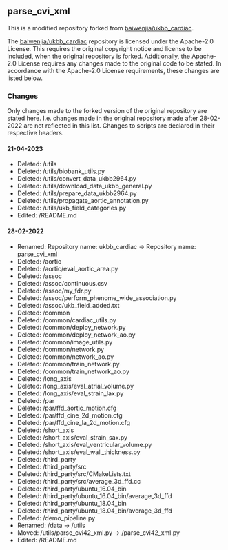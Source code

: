 ## parse_cvi_xml
This is a modified repository forked from [baiwenjia/ukbb_cardiac](https://github.com/baiwenjia/ukbb_cardiac).

The [baiwenjia/ukbb_cardiac](https://github.com/baiwenjia/ukbb_cardiac) repository is licensed under the Apache-2.0 License. This requires the original copyright notice and license to be included, when the original repository is forked. Additionally, the Apache-2.0 License requires any changes made to the original code to be stated. In accordance with the Apache-2.0 License requirements, these changes are listed below.


### Changes
Only changes made to the forked version of the original repository are stated here. I.e. changes made in the original repository made after 28-02-2022 are not reflected in this list. Changes to scripts are declared in their respective headers.

#### 21-04-2023
* Deleted: /utils
* Deleted: /utils/biobank_utils.py
* Deleted: /utils/convert_data_ukbb2964.py
* Deleted: /utils/download_data_ukbb_general.py
* Deleted: /utils/prepare_data_ukbb2964.py
* Deleted: /utils/propagate_aortic_annotation.py
* Deleted: /utils/ukb_field_categories.py
* Edited:  /README.md

#### 28-02-2022
* Renamed: Repository name: ukbb_cardiac -> Repository name: parse_cvi_xml
* Deleted: /aortic
* Deleted: /aortic/eval_aortic_area.py
* Deleted: /assoc
* Deleted: /assoc/continuous.csv
* Deleted: /assoc/my_fdr.py
* Deleted: /assoc/perform_phenome_wide_association.py
* Deleted: /assoc/ukb_field_added.txt
* Deleted: /common
* Deleted: /common/cardiac_utils.py
* Deleted: /common/deploy_network.py
* Deleted: /common/deploy_network_ao.py
* Deleted: /common/image_utils.py
* Deleted: /common/network.py
* Deleted: /common/network_ao.py
* Deleted: /common/train_network.py
* Deleted: /common/train_network_ao.py
* Deleted: /long_axis
* Deleted: /long_axis/eval_atrial_volume.py
* Deleted: /long_axis/eval_strain_lax.py
* Deleted: /par
* Deleted: /par/ffd_aortic_motion.cfg
* Deleted: /par/ffd_cine_2d_motion.cfg
* Deleted: /par/ffd_cine_la_2d_motion.cfg
* Deleted: /short_axis
* Deleted: /short_axis/eval_strain_sax.py
* Deleted: /short_axis/eval_ventricular_volume.py
* Deleted: /short_axis/eval_wall_thickness.py
* Deleted: /third_party
* Deleted: /third_party/src
* Deleted: /third_party/src/CMakeLists.txt
* Deleted: /third_party/src/average_3d_ffd.cc
* Deleted: /third_party/ubuntu_16.04_bin
* Deleted: /third_party/ubuntu_16.04_bin/average_3d_ffd
* Deleted: /third_party/ubuntu_18.04_bin
* Deleted: /third_party/ubuntu_18.04_bin/average_3d_ffd
* Deleted: /demo_pipeline.py
* Renamed: /data -> /utils
* Moved:   /utils/parse_cvi42_xml.py -> /parse_cvi42_xml.py
* Edited:  /README.md
